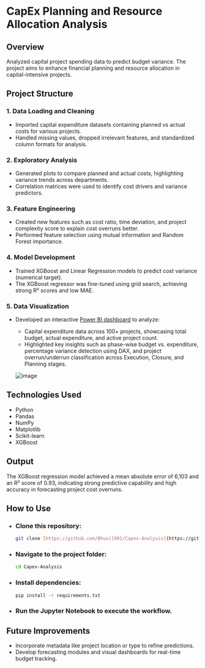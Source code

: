 # CapEx Planning and Resource Allocation Analysis

## Overview

Analyzed capital project spending data to predict budget variance. The project aims to enhance financial planning and resource allocation in capital-intensive projects.

## Project Structure

### 1. Data Loading and Cleaning
- Imported capital expenditure datasets containing planned vs actual costs for various projects.
- Handled missing values, dropped irrelevant features, and standardized column formats for analysis.

### 2. Exploratory Analysis
- Generated plots to compare planned and actual costs, highlighting variance trends across departments.
- Correlation matrices were used to identify cost drivers and variance predictors.

### 3. Feature Engineering
- Created new features such as cost ratio, time deviation, and project complexity score to explain cost overruns better.
- Performed feature selection using mutual information and Random Forest importance.

### 4. Model Development
- Trained XGBoost and Linear Regression models to predict cost variance (numerical target).
- The XGBoost regressor was fine-tuned using grid search, achieving strong R² scores and low MAE.

### 5. Data Visualization
- Developed an interactive [Power BI dashboard]('https://github.com/user-attachments/assets/0b1fb610-3626-47ca-a7c7-6b7b3aec66c0') to analyze:
     - Capital expenditure data across 100+ projects, showcasing total budget, actual expenditure, and active project count.
     - Highlighted key insights such as phase-wise budget vs. expenditure, percentage variance detection using DAX, and project overrun/underrun classification across 
            Execution, Closure, and Planning stages.

    ![image](https://github.com/user-attachments/assets/0b1fb610-3626-47ca-a7c7-6b7b3aec66c0)


## Technologies Used

- Python
- Pandas
- NumPy
- Matplotlib
- Scikit-learn
- XGBoost

## Output

The XGBoost regression model achieved a mean absolute error of 6,103 and an R² score of 0.93, indicating strong predictive capability and high accuracy in forecasting project cost overruns.

## How to Use

- ### Clone this repository:
  ```bash
  git clone [https://github.com/Bhuvi1901/Capex-Analysis](https://github.com/Bhuvi1901/Capex-Analysis)
  ```
- ### Navigate to the project folder:
  ```bash
  cd Capex-Analysis
  ```
- ### Install dependencies:
  ```bash
  pip install -r requirements.txt
  ```
- ### Run the Jupyter Notebook to execute the workflow.

## Future Improvements

- Incorporate metadata like project location or type to refine predictions.
- Develop forecasting modules and visual dashboards for real-time budget tracking.

